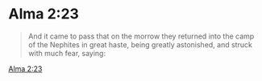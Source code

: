 # Alma 2:23

> And it came to pass that on the morrow they returned into the camp of the Nephites in great haste, being greatly astonished, and struck with much fear, saying:

[Alma 2:23](https://www.churchofjesuschrist.org/study/scriptures/bofm/alma/2?lang=eng&id=p23#p23)


